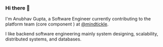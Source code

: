 ### Hi there 👋

I'm Anubhav Gupta, a Software Engineer currently contributing to the platform team (core component ) at [@mindtickle](https://www.mindtickle.com/). 

I like backend software engineering mainly system designing, scalability, distributed systems, and databases.


<!--Some of my learning repositories: -->

<!-- 1. [Want to learn low level designing? ](https://github.com/manvirag982/tech_learning_tinkering/tree/main/golang/lld) -->
<!--2. [Want to learn high-level design?](https://github.com/manvirag982/tech_learning_tinkering/tree/main/golang/hld)-->
<!--3. [Want to learn Golang? ](https://github.com/manvirag982/tech_learning_tinkering/tree/main/golang/)-->
<!--4. [Want to learn Competitive Programming](https://github.com/manvirag982/Personal_CP/tree/main/fixed-problems/cp/ex-cm)-->

